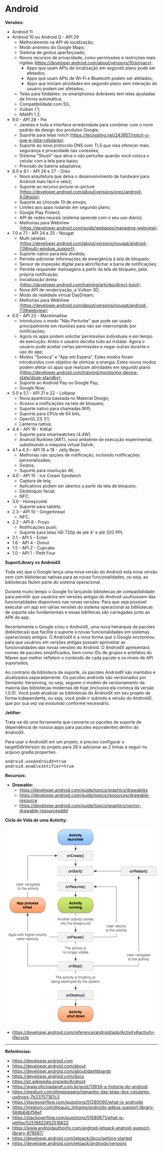 # Android

**Versões:**

- Android 11
- Android 10 ou Android Q - API 29
    - Melhoramento na API de localização;
    - Modo anônimo do Google Maps;
    - Sistema de gestos aperfeiçoado;
    - Novos recursos de privacidade, como permissões e restrições mais rígidas (https://developer.android.com/about/versions/10/privacy);
        - Apps que usam APIs de localização em segundo plano pode ser afetados;
        - Apps que usam APIs de Wi-Fi e Bluetooth podem ser afetados;
        - Apps que iniciam atividades em segundo plano sem interação do usuário podem ser afetados;
    - Telas para foldables: os smartphones dobráveis tem telas ajustadas de forma automática;
    - Compatibilidade com 5G;
    - Vulkan 1.1;
    - NNAPI 1.2;
- 9.0 - API 28 - Pie
    - Janelas e toda a interface arredondada para combinar com o novo padrão de design dos produtos Google;
    - Suporte para telas notch (https://tecnoblog.net/243857/notch-o-que-e-lista-celulares);
    - Suporte ao novo protocolo DNS over TLS que visa oferecer mais segurança e privacidade nas conexões;
    - Sistema "Shush" que ativa o não perturbe quando você coloca o celular com a tela para baixo;
    - Previsão de bateria adaptativa;
- 8.0 e 8.1 - API 26 e 27 - Oreo
    - Nova arquitetura que deixa o desenvolvimento de hardware para Android mais fácil e veloz;
    - Suporte ao recurso picture-in-picture (https://developer.android.com/about/versions/oreo/android-8.0#opip);
    - Suporte ao Unicode 10 de emojis;
    - Limites aos apps rodando em segundo plano;
    - Google Play Protect;
    - API de redes neurais (sistema aprende com o seu uso diário);
    - Melhorias para WebView (https://developer.android.com/guide/webapps/managing-webview);
- 7.0 e 7.1 - API 24 e 25 - Nougat
    - Multi-janelas (https://developer.android.com/about/versions/nougat/android-7.0#multi-window_support);
    - Suporte nativo para tela dividida;
    - Permite adicionar informações de emergência à tela de bloqueio;
    - Sensor de impessão digital para abrir/fechar a barra de notificações;
    - Permite responder mensagens a partir da tela de bloqueio, pela própria notificação;
    - Inicialização direta (https://developer.android.com/training/articles/direct-boot);
    - Nova API de renderização, a Vulkan 3D;
    - Modo de realidade virtual DayDream;
    - Melhorias para WebView (https://developer.android.com/about/versions/nougat/android-7.0#webview);
- 6.0 - API 23 - Marshmallow
    - Introduziou o modo "Não Perturbe" que pode ser usado principalmente em reuniões para não ser interrompido por notificações;
    - Agora os apps podem solicitar permissões individuais e em tempo de execução. Antes o usuário decidia tudo ao instalar. Agora o usuário pode aceitar certas permissões e negar outras durante o uso do app;
    - Modos "Soneca" e "App em Espera". Estes modos foram introduzidos com objetivo de otimizar a energia. Estes novos modos podem afetar os apps que realizam atividades em segundo plano (https://developer.android.com/training/monitoring-device-state/doze-standby);
    - Suporte ao Android Pay ou Google Pay;
    - Google Now;
- 5.0 e 5.1 - API 21 e 22 - Lollipop
    - Nova aparência baseada no Material Design;
    - Acesso à notificações na tela de bloqueio;
    - Suporte nativo para chamadas Wifi;
    - Suporte para CPUs de 64 bits;
    - OpenGL ES 3.1;
    - Lanterna nativa;
- 4.4 - API 19 - KitKat
    - Suporte para smartwatches (4.4W);
    - Android Runtime (ART), novo ambiente de execução experimental, substituindo a máquina virtual Dalvik;
- 4.1 a 4.3 - API 16 a 18 - Jelly Bean
    - Melhorias nas opções de notificação, incluindo notificações personalizadas;
    - Gestos;
    - Suporte para resolução 4K;
- 4.0 - API 15 - Ice Cream Sandwich
    - Captura de tela;
    - Aplicativos podem ser abertos a partir da tela de bloqueio;
    - Desbloquio facial;
    - NFC;
- 3.0 - Honeycomb
    - Suporte para tablets;
- 2.3 - API 10 - Gingerbread
    - NFC;
- 2.2 - API 8 - Froyo
    - Notificações push;
    - Suporte para telas HD 720p de até 4' e até 320 PPI;
- 2.1 - API 5 - Eclair
- 1.6 - API 4 - Donut
- 1.5 - API 2 - Cupcake
- 1.0 - API 1 - Petit Four

**SuportLibrary vs AndroidX**

Toda vez que o Google lança uma nova versão do Android esta nova versão vem com bibliotecas nativas para as novas funcionalidades, ou seja, as bibliotecas fazem parte do sistema operacional.

Durante muito tempo o Google foi lançando bibliotecas de compatibilidade para permitir que usuários em versões antigas do Android usufruissem das funcionalidades disponíveis nas novas versões. Para que seja possível executar um app em várias versões do sistema operacional as bibliotecas de suporte são fundamentais e essas biblitecas são carregadas junto ao APK do app.

Recentemente o Google criou o AndroidX, uma nova hierarquia de pacotes (bibliotecas) que facilita o suporte a novas funcionalidades em sistemas operacionais antigos. O AndroidX é a nova forma que o Google enctontrou para que usuários em versões antigas possam aproveitar as funcionalidades das novas versões do Android. O AndroidX apresentará nomes de pacotes simplificados, bem como IDs de grupos e artefatos do Maven que melhor refletem o conteúdo de cada pacote e os níveis de API suportados.

Ao contrário da biblioteca de suporte, os pacotes AndroidX são mantidos e atualizados separadamente. Os pacotes androidx são versionados por Semantic Versioning, ou seja, seguem o modelo de versionamento da maioria das bibliotecas modernas de hoje (inclusive ela começa da versão 1.0.0). Você pode atualizar as bibliotecas do AndroidX em seu projeto de forma independente, ou seja, você pode ir subindo a versão do AndroidX, que por sua vez vai evoluindo conforme necessário.

**Jetifier:**

Trata-se de uma ferramenta que converte os pacotes de suporte de dependência de nossos apps para pacotes equivalentes dentro do AndroidX. 

Para usar o AndroidX em um projeto, é preciso configurar o targetSdkVersion do projeto para 28 e adicionar as 2 linhas a seguir no arquivo gradle.properties.

<pre>
android.useAndroidX=true
android.enableJetifier=true
</pre>

**Recursos:**

- **Drawable:**
    - https://developer.android.com/guide/topics/graphics/drawables
    - https://developer.android.com/guide/topics/resources/drawable-resource
    - https://developer.android.com/guide/topics/graphics/vector-drawable-resourcesddd

**Ciclo de Vida de uma Activity:**

<img src="assets/activity_lifecycle.png">

- https://developer.android.com/reference/android/app/Activity#activity-lifecycle

---

**Referências:**

- https://developer.android.com
- https://developer.android.com/about
- https://developer.android.com/about/dashboards
- https://developer.android.com/docs
- https://pt.wikipedia.org/wiki/Android
- https://www.oficinadanet.com.br/post/13939-a-historia-do-android
- https://medium.com/@mppagano/tamanho-das-telas-dos-celulares-uxdrops-7b33757187c3
- https://stackoverflow.com/questions/51280090/what-is-androidx
- https://medium.com/@paulo_linhares/androidx-adeus-support-library-584b64bf56ef
- https://stackoverflow.com/questions/51680671/what-is-jetifier/52518822#52518822
- https://www.androidauthority.com/android-jetpack-android-support-library-878587/
- https://developer.android.com/jetpack/docs/getting-started
- https://developer.android.com/jetpack/androidx/versions